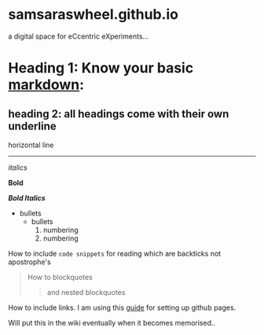 # samsaraswheel.github.io
a digital space for eCcentric eXperiments...




# Heading 1: Know your basic [markdown](https://help.github.com/en/github/writing-on-github/basic-writing-and-formatting-syntax): 

## heading 2: all headings come with their own underline

horizontal line

---

*italics*

**Bold**

***Bold Italics***

* bullets
  * bullets
     1. numbering
     2. numbering

How to include `code snippets` for reading which are backticks not apostrophe's

> How to blockquotes
>> and nested blockquotes

How to include links. I am using this [guide](https://dannguyen.github.io/github-for-portfolios/index.html) for setting up github pages.

Will put this in the wiki eventually when it becomes memorised..
